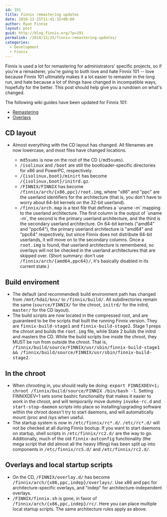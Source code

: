 ```yaml
---
id: 191
title: Finnix remastering updates
date: 2010-12-25T11:41:32+00:00
author: Ryan Finnie
layout: post
guid: http://blog.finnix.org/?p=191
permalink: /2010/12/25/finnix-remastering-updates/
categories:
  - Development
  - Finnix
---
```

Finnix is used a lot for remastering for administrators' specific projects, so if you're a remasterer, you're going to both love and hate Finnix 101 -- love because Finnix 101 ultimately makes it a lot easier to remaster in the long run, and hate because a lot of things have changed in incompatible ways, hopefully for the better. This post should help give you a rundown on what's changed.

The following wiki guides have been updated for Finnix 101:

  * [Remastering](http://www.finnix.org/Remastering)
  * [Overlays](http://www.finnix.org/Overlays)

## CD layout

  * Almost everything with the CD layout has changed. All filenames are now lowercase, and most files have changed locations. 
      * <tt>md5sums</tt> is now on the root of the CD (<tt>/md5sums</tt>).
      * <tt>/isolinux</tt> and <tt>/boot</tt> are still the bootloader-specific directories for x86 and PowerPC, respectively.
      * <tt>/{isolinux,boot}/minirt</tt> has become <tt>/{isolinux,boot}/initrd.gz</tt>.
      * <tt>/FINNIX/FINNIX</tt> has become <tt>/finnix/arch/{x86,ppc}/root.img</tt>, where "x86" and "ppc" are the userland identifiers for the architecture (that is, you don't have to worry about 64-bit kernels on the 32-bit userland).
      * <tt>/finnix/arch.map</tt> is a text file that defines a \`uname -m\` mapping to the userland architecture. The first column is the output of \`uname -m\`, the second is the primary userland architecture, and the third is the secondary userland architecture. On 64-bit kernels ("amd64" and "ppc64"), the primary userland architecture is "amd64" and "ppc64" respectively, but since Finnix does not distribute 64-bit userlands, it will move on to the secondary columns. Once a <tt>root.img</tt> is found, that userland architecture is remembered, so overlays will not be checked in the userland architectures that are skipped over. (Short summary: don't use <tt>/finnix/arch/{amd64,ppc64}/</tt>, it's basically disabled in its current state.)</ul> 
    ## Build enviroment
    
      * The default (and recommended) build environment path has changed from <tt>/mnt/hda1/knx/</tt> to <tt>/finnix/build/</tt>. All subdirectories remain the same (<tt>source/FINNIX/</tt> for the chroot, <tt>initrd/</tt> for the initrd, <tt>master/</tt> for the CD layout).
      * The build scripts are now located in the compressed root, and are guaranteed to be the scripts that built the running Finnix version. They are <tt>finnix-build-stage1</tt> and <tt>finnix-build-stage2</tt>. Stage 1 preps the chroot and builds the <tt>root.img</tt> file, while State 2 builds the initrd and masters the CD. While the build scripts live inside the chroot, they MUST be run from outside the chroot. That is, <tt>/finnix/build/source/FINNIX/usr/sbin/finnix-build-stage1 && /finnix/build/source/FINNIX/usr/sbin/finnix-build-stage2</tt>.
    ## In the chroot
    
      * When chrooting in, you should really be doing: <tt>export FINNIXDEV=1; chroot /finnix/build/source/FINNIX /bin/bash -l</tt>. Setting FINNIXDEV=1 sets some bashrc functionality that makes it easier to work in the chroot, and will temporarily move dummy <tt>invoke-rc.d</tt> and <tt>start-stop-daemon</tt> scripts into place so installing/upgrading software within the chroot doesn't try to start daemons, and will automatically mount /proc and /sys when useful.
      * The startup system is now in <tt>/etc/finnix/rc*.d/</tt>. <tt>/etc/rc*.d/</tt> will not be checked at all during Finnix bootup. If you want to start daemons on startup, shell scripts in <tt>/etc/finnix/rc2.d/</tt> are the way to go. Additionally, much of the old <tt>finnix-autconfig</tt> functionality (the mega script that did almost all the heavy lifting) has been split up into components in <tt>/etc/finnix/rcS.d/</tt> and <tt>/etc/finnix/rc2.d/</tt>.
    ## Overlays and local startup scripts
    
      * On the CD, <tt>/FINNIX/overlay.d/</tt> has become <tt>/finnix/arch/{x86,ppc,indep}/overlays/</tt>. Use x86 and ppc for architecture-specific overlays, and "indep" for architecture-independent overlays.
      * <tt>/FINNIX/finnix.sh</tt> is gone, in favor of <tt>/finnix/arch/{x86,ppc,indep}/rc/</tt>. Here you can place multiple local startup scripts. The same architecture rules apply as above.
